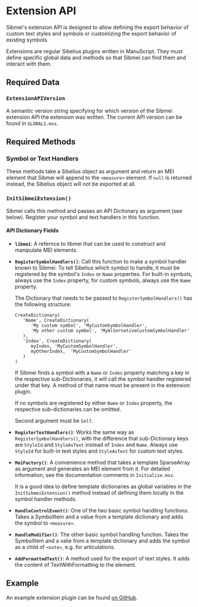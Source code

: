 # Extension API

Sibmei's extension API is designed to allow defining the export behavior of
custom text styles and symbols or customizing the export behavior of existing
symbols.

Extensions are regular Sibelius plugins written in ManuScript. They must define
specific global data and methods so that Sibmei can find them and interact with
them.

## Required Data

### `ExtensionAPIVersion`

A semantic version string specifying for which version of the Sibmei extension
API the extension was written. The current API version can be found in
`GLOBALS.mss`.

## Required Methods

### Symbol or Text Handlers

These methods take a Sibelius object as argument and return an MEI element that
Sibmei will append to the `<measure>` element.  If `null` is returned instead,
the Sibelius object will not be exported at all.

### `InitSibmeiExtension()`

Sibmei calls this method and passes an API Dictionary as argument (see below).
Register your symbol and text handlers in this function.

#### API Dictionary Fields

* **`libmei`**: A refernce to libmei that can be used to construct and
   manipulate MEI elements.
* **`RegisterSymbolHandlers()`**: Call this function to make a symbol handler
   known to Sibmei. To tell Sibelius which symbol to handle, it must be
   registered by the symbol's `Index` or `Name` properties. For built-in
   symbols, always use the `Index` property, for custom symbols, always use the
   `Name` property.

   The Dictionary that needs to be passed to `RegisterSymbolHandlers()` has the
   following structure:

   ```
   CreateDictionary(
      'Name', CreateDictionary(
         'My custom symbol', 'MyCustomSymbolHandler',
         'My other custom symbol', 'MyAlternativeCustomSymbolHandler'
      ),
      'Index', CreateDictionary(
         myIndex, 'MyCustomSymbolHandler',
         myOtherIndex,  'MyCustomSymbolHandler'
      )
   )
   ```

   If Sibmei finds a symbol with a `Name` or `Index` property matching a key in
   the respective sub-Dictionaries, it will call the symbol handler registered
   under that key. A method of that name must be present in the extension
   plugin.

   If no symbols are registered by either `Name` or `Index` property, the
   respective sub-dictionaries can be omitted.

   Second argument must be `Self`.

* **`RegisterTextHandlers()`**: Works the same way as
   `RegisterSymbolHandlers()`, with the difference that sub-Dictionary keys are
   `StyleId` and `StyleAsText` instead of `Index` and `Name`. Always use
   `StyleId` for built-in text styles and `StyleAsText` for custom text styles.

* **`MeiFactory()`**: A convenience method that takes a template SparseArray as
   argument and generates an MEI element from it. For detailed information, see
   the documentation comments in `Initialize.mss`.

   It is a good idea to define template dictionaries as global variables in the
   `InitSibmeiExtension()` method instead of defining them locally in the symbol
   handler methods.

* **`HandleControlEvent()`**: One of the two basic symbol handling functions. 
   Takes a SymbolItem and a value from a template dictionary and adds the symbol 
   to `<measure>`.

* **`HandleModifier()`**: The other basic symbol handling function. Takes the 
   SymbolItem and a valie from a template dictionary and adds the symbol as a 
   child of `<note>`, e.g. for articulations.

* **`AddFormattedText()`**: A method used for the export of text styles. It 
   adds the content of TextWithFormatting to the element.

## Example

An example extension plugin can be found
[on GitHub](https://github.com/music-encoding/sibmei/tree/master/lib/sibmei4_extension_test.plg).
